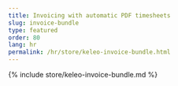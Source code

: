 ```yaml
---
title: Invoicing with automatic PDF timesheets
slug: invoice-bundle
type: featured
order: 80
lang: hr
permalink: /hr/store/keleo-invoice-bundle.html
---
```


{% include store/keleo-invoice-bundle.md %}
